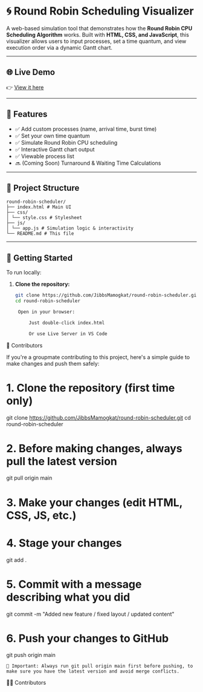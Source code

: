 # 🌀 Round Robin Scheduling Visualizer

A web-based simulation tool that demonstrates how the **Round Robin CPU Scheduling Algorithm** works. Built with **HTML, CSS, and JavaScript**, this visualizer allows users to input processes, set a time quantum, and view execution order via a dynamic Gantt chart.

---

## 🌐 Live Demo

👉 [View it here](https://jibbsmamogkat.github.io/round-robin-scheduler/)

---

## 📌 Features

- ✅ Add custom processes (name, arrival time, burst time)
- ✅ Set your own time quantum
- ✅ Simulate Round Robin CPU scheduling
- ✅ Interactive Gantt chart output
- ✅ Viewable process list
- 🔜 (Coming Soon) Turnaround & Waiting Time Calculations

---

## 📁 Project Structure
```
round-robin-scheduler/
├── index.html # Main UI
├── css/
│ └── style.css # Stylesheet
├── js/
│ └── app.js # Simulation logic & interactivity
└── README.md # This file
```
---

## 🚀 Getting Started

To run locally:

1. **Clone the repository:**
   ```bash
   git clone https://github.com/JibbsMamogkat/round-robin-scheduler.git
   cd round-robin-scheduler

    Open in your browser:

        Just double-click index.html

        Or use Live Server in VS Code

👥 Contributors

If you're a groupmate contributing to this project, here's a simple guide to make changes and push them safely:

# 1. Clone the repository (first time only)
git clone https://github.com/JibbsMamogkat/round-robin-scheduler.git
cd round-robin-scheduler

# 2. Before making changes, always pull the latest version
git pull origin main

# 3. Make your changes (edit HTML, CSS, JS, etc.)

# 4. Stage your changes
git add .

# 5. Commit with a message describing what you did
git commit -m "Added new feature / fixed layout / updated content"

# 6. Push your changes to GitHub
git push origin main

    🛑 Important: Always run git pull origin main first before pushing, to make sure you have the latest version and avoid merge conflicts.


🧑‍💻 Contributors
